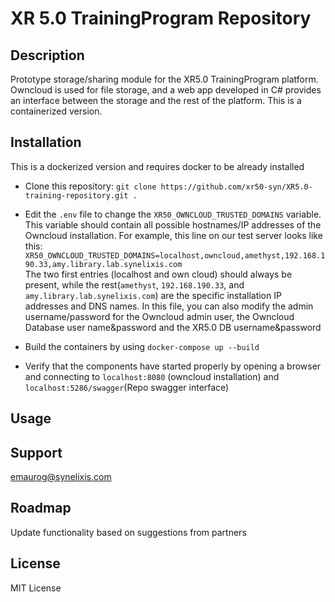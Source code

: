# XR 5.0 TrainingProgram Repository


## Description
Prototype storage/sharing module for the XR5.0 TrainingProgram platform. Owncloud is used for file storage, and a web app developed in C# provides an interface between the storage and the rest of the platform. This is a containerized version.

## Installation
This is a dockerized version and requires docker to be already installed
- Clone this repository: `git clone https://github.com/xr50-syn/XR5.0-training-repository.git .`

- Edit the `.env` file to change the `XR50_OWNCLOUD_TRUSTED_DOMAINS` variable. This variable should contain all possible hostnames/IP addresses of the Owncloud installation. For example, this line on our test server looks like this:
 `XR50_OWNCLOUD_TRUSTED_DOMAINS=localhost,owncloud,amethyst,192.168.190.33,amy.library.lab.synelixis.com`
<br> The two first entries (localhost and own cloud) should always be present, while the rest(`amethyst`, `192.168.190.33`, and `amy.library.lab.synelixis.com`) are the specific installation IP addresses and DNS names.
In this file, you can also modify the admin username/password for the Owncloud admin user, the Owncloud Database user name&password and the XR5.0 DB username&password 

- Build the containers by using 
`docker-compose up --build`

- Verify that the components have started properly by  opening a browser and connecting to `localhost:8080` (owncloud installation) and `localhost:5286/swagger`(Repo swagger interface)

## Usage

## Support
emaurog@synelixis.com

## Roadmap
Update functionality based on suggestions from partners


## License
MIT License


